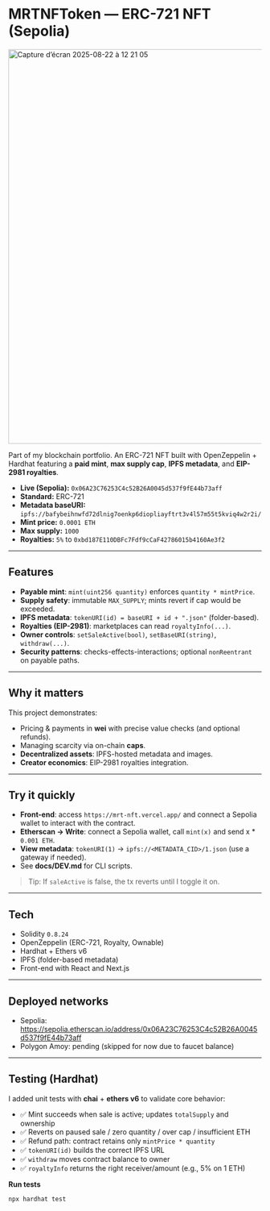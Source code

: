 # MRTNFToken — ERC-721 NFT (Sepolia)

<img width="1437" height="783" alt="Capture d’écran 2025-08-22 à 12 21 05" src="https://github.com/user-attachments/assets/cd43ccca-733d-440d-bce6-45458129a547" />

<br>

Part of my blockchain portfolio. An ERC-721 NFT built with OpenZeppelin + Hardhat featuring a **paid mint**, **max supply cap**, **IPFS metadata**, and **EIP-2981 royalties**.

- **Live (Sepolia):** `0x06A23C76253C4c52B26A0045d537f9fE44b73aff`
- **Standard:** ERC-721
- **Metadata baseURI:** `ipfs://bafybeihnwfd72dlnig7oenkp6diopliayftrt3v4l57m55t5kviq4w2r2i/`
- **Mint price:** `0.0001 ETH`
- **Max supply:** `1000`
- **Royalties:** `5%` to `0xbd187E110DBFc7Fdf9cCaF42786015b4160Ae3f2`

---

## Features

- **Payable mint**: `mint(uint256 quantity)` enforces `quantity * mintPrice`.
- **Supply safety**: immutable `MAX_SUPPLY`; mints revert if cap would be exceeded.
- **IPFS metadata**: `tokenURI(id) = baseURI + id + ".json"` (folder-based).
- **Royalties (EIP-2981)**: marketplaces can read `royaltyInfo(...)`.
- **Owner controls**: `setSaleActive(bool)`, `setBaseURI(string)`, `withdraw(...)`.
- **Security patterns**: checks-effects-interactions; optional `nonReentrant` on payable paths.

---

## Why it matters

This project demonstrates:
- Pricing & payments in **wei** with precise value checks (and optional refunds).
- Managing scarcity via on-chain **caps**.
- **Decentralized assets**: IPFS-hosted metadata and images.
- **Creator economics**: EIP-2981 royalties integration.

---

## Try it quickly

- **Front-end**: access `https://mrt-nft.vercel.app/` and connect a Sepolia wallet to interact with the contract.
- **Etherscan → Write**: connect a Sepolia wallet, call `mint(x)` and send x * `0.001 ETH`.
- **View metadata**: `tokenURI(1)` → `ipfs://<METADATA_CID>/1.json` (use a gateway if needed).
- See **docs/DEV.md** for CLI scripts.

> Tip: If `saleActive` is false, the tx reverts until I toggle it on.

---

## Tech

- Solidity `0.8.24`
- OpenZeppelin (ERC-721, Royalty, Ownable)
- Hardhat + Ethers v6
- IPFS (folder-based metadata)
- Front-end with React and Next.js

---

## Deployed networks

- Sepolia: https://sepolia.etherscan.io/address/0x06A23C76253C4c52B26A0045d537f9fE44b73aff
- Polygon Amoy: pending (skipped for now due to faucet balance)

---

## Testing (Hardhat)

I added unit tests with **chai** + **ethers v6** to validate core behavior:

- ✅ Mint succeeds when sale is active; updates `totalSupply` and ownership  
- ✅ Reverts on paused sale / zero quantity / over cap / insufficient ETH  
- ✅ Refund path: contract retains only `mintPrice * quantity`  
- ✅ `tokenURI(id)` builds the correct IPFS URL  
- ✅ `withdraw` moves contract balance to owner  
- ✅ `royaltyInfo` returns the right receiver/amount (e.g., 5% on 1 ETH)

**Run tests**
```bash
npx hardhat test
